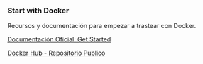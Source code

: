 ### Start with Docker 

Recursos y documentación para empezar a trastear con Docker. 

[Documentación Oficial: Get Started ](https://docs.docker.com/get-started/)

[Docker Hub - Repositorio Publico](https://hub.docker.com/)

